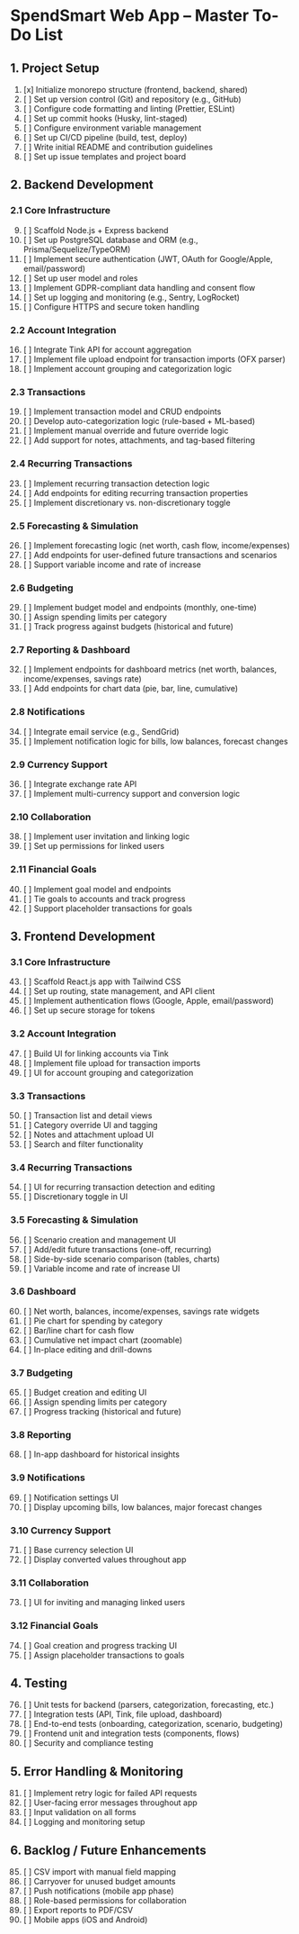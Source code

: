 # SpendSmart Web App – Master To-Do List

## 1. Project Setup

1. [x] Initialize monorepo structure (frontend, backend, shared)
2. [ ] Set up version control (Git) and repository (e.g., GitHub)
3. [ ] Configure code formatting and linting (Prettier, ESLint)
4. [ ] Set up commit hooks (Husky, lint-staged)
5. [ ] Configure environment variable management
6. [ ] Set up CI/CD pipeline (build, test, deploy)
7. [ ] Write initial README and contribution guidelines
8. [ ] Set up issue templates and project board

## 2. Backend Development

### 2.1 Core Infrastructure

9. [ ] Scaffold Node.js + Express backend
10. [ ] Set up PostgreSQL database and ORM (e.g., Prisma/Sequelize/TypeORM)
11. [ ] Implement secure authentication (JWT, OAuth for Google/Apple, email/password)
12. [ ] Set up user model and roles
13. [ ] Implement GDPR-compliant data handling and consent flow
14. [ ] Set up logging and monitoring (e.g., Sentry, LogRocket)
15. [ ] Configure HTTPS and secure token handling

### 2.2 Account Integration

16. [ ] Integrate Tink API for account aggregation
17. [ ] Implement file upload endpoint for transaction imports (OFX parser)
18. [ ] Implement account grouping and categorization logic

### 2.3 Transactions

19. [ ] Implement transaction model and CRUD endpoints
20. [ ] Develop auto-categorization logic (rule-based + ML-based)
21. [ ] Implement manual override and future override logic
22. [ ] Add support for notes, attachments, and tag-based filtering

### 2.4 Recurring Transactions

23. [ ] Implement recurring transaction detection logic
24. [ ] Add endpoints for editing recurring transaction properties
25. [ ] Implement discretionary vs. non-discretionary toggle

### 2.5 Forecasting & Simulation

26. [ ] Implement forecasting logic (net worth, cash flow, income/expenses)
27. [ ] Add endpoints for user-defined future transactions and scenarios
28. [ ] Support variable income and rate of increase

### 2.6 Budgeting

29. [ ] Implement budget model and endpoints (monthly, one-time)
30. [ ] Assign spending limits per category
31. [ ] Track progress against budgets (historical and future)

### 2.7 Reporting & Dashboard

32. [ ] Implement endpoints for dashboard metrics (net worth, balances, income/expenses, savings rate)
33. [ ] Add endpoints for chart data (pie, bar, line, cumulative)

### 2.8 Notifications

34. [ ] Integrate email service (e.g., SendGrid)
35. [ ] Implement notification logic for bills, low balances, forecast changes

### 2.9 Currency Support

36. [ ] Integrate exchange rate API
37. [ ] Implement multi-currency support and conversion logic

### 2.10 Collaboration

38. [ ] Implement user invitation and linking logic
39. [ ] Set up permissions for linked users

### 2.11 Financial Goals

40. [ ] Implement goal model and endpoints
41. [ ] Tie goals to accounts and track progress
42. [ ] Support placeholder transactions for goals

## 3. Frontend Development

### 3.1 Core Infrastructure

43. [ ] Scaffold React.js app with Tailwind CSS
44. [ ] Set up routing, state management, and API client
45. [ ] Implement authentication flows (Google, Apple, email/password)
46. [ ] Set up secure storage for tokens

### 3.2 Account Integration

47. [ ] Build UI for linking accounts via Tink
48. [ ] Implement file upload for transaction imports
49. [ ] UI for account grouping and categorization

### 3.3 Transactions

50. [ ] Transaction list and detail views
51. [ ] Category override UI and tagging
52. [ ] Notes and attachment upload UI
53. [ ] Search and filter functionality

### 3.4 Recurring Transactions

54. [ ] UI for recurring transaction detection and editing
55. [ ] Discretionary toggle in UI

### 3.5 Forecasting & Simulation

56. [ ] Scenario creation and management UI
57. [ ] Add/edit future transactions (one-off, recurring)
58. [ ] Side-by-side scenario comparison (tables, charts)
59. [ ] Variable income and rate of increase UI

### 3.6 Dashboard

60. [ ] Net worth, balances, income/expenses, savings rate widgets
61. [ ] Pie chart for spending by category
62. [ ] Bar/line chart for cash flow
63. [ ] Cumulative net impact chart (zoomable)
64. [ ] In-place editing and drill-downs

### 3.7 Budgeting

65. [ ] Budget creation and editing UI
66. [ ] Assign spending limits per category
67. [ ] Progress tracking (historical and future)

### 3.8 Reporting

68. [ ] In-app dashboard for historical insights

### 3.9 Notifications

69. [ ] Notification settings UI
70. [ ] Display upcoming bills, low balances, major forecast changes

### 3.10 Currency Support

71. [ ] Base currency selection UI
72. [ ] Display converted values throughout app

### 3.11 Collaboration

73. [ ] UI for inviting and managing linked users

### 3.12 Financial Goals

74. [ ] Goal creation and progress tracking UI
75. [ ] Assign placeholder transactions to goals

## 4. Testing

76. [ ] Unit tests for backend (parsers, categorization, forecasting, etc.)
77. [ ] Integration tests (API, Tink, file upload, dashboard)
78. [ ] End-to-end tests (onboarding, categorization, scenario, budgeting)
79. [ ] Frontend unit and integration tests (components, flows)
80. [ ] Security and compliance testing

## 5. Error Handling & Monitoring

81. [ ] Implement retry logic for failed API requests
82. [ ] User-facing error messages throughout app
83. [ ] Input validation on all forms
84. [ ] Logging and monitoring setup

## 6. Backlog / Future Enhancements

85. [ ] CSV import with manual field mapping
86. [ ] Carryover for unused budget amounts
87. [ ] Push notifications (mobile app phase)
88. [ ] Role-based permissions for collaboration
89. [ ] Export reports to PDF/CSV
90. [ ] Mobile apps (iOS and Android) 